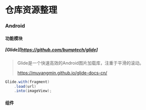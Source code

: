 # 仓库资源整理
### Android

#### 功能模块

##### [Glide][https://github.com/bumptech/glide]

>  Glide是一个快速高效的Android图片加载库，注重于平滑的滚动。
>
>  <https://muyangmin.github.io/glide-docs-cn/>

```java
Glide.with(fragment)
    .load(url)
    .into(imageView);
```

#### 组件